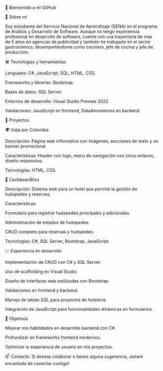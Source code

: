 🌟 Bienvenido a mi GitHub

👋 Sobre mí

Soy estudiante del Servicio Nacional de Aprendizaje (SENA) en el programa de Análisis y Desarrollo de Software. Aunque no tengo experiencia profesional en desarrollo de software, cuento con una trayectoria de más de 5 años en agencias de publicidad y también he trabajado en el sector gastronómico, desempeñándome como cocinero, jefe de cocina y jefe de producción.

🛠️ Tecnologías y herramientas

Lenguajes: C#, JavaScript, SQL, HTML, CSS.

Frameworks y librerías: Bootstrap.

Bases de datos: SQL Server.

Entornos de desarrollo: Visual Studio Preview 2022.

Validaciones: JavaScript en frontend, DataAnnotations en backend.

🚀 Proyectos

🌍 Viaja por Colombia

Descripción: Página web informativa con imágenes, secciones de texto y un banner promocional.

Características: Header con logo, menú de navegación con cinco enlaces, diseño responsivo.

Tecnologías: HTML, CSS.

🏨 CaribbeanBliss

Descripción: Sistema web para un hotel que permite la gestión de huéspedes y reservas.

Características:

Formulario para registrar huéspedes principales y adicionales.

Administración de estados de huéspedes.

CRUD completo para reservas y huéspedes.

Tecnologías: C#, SQL Server, Bootstrap, JavaScript.

📈 Experiencia en desarrollo

Implementación de CRUD con C# y SQL Server.

Uso de scaffolding en Visual Studio.

Diseño de interfaces web estilizadas con Bootstrap.

Validaciones en frontend y backend.

Manejo de tablas SQL para proyectos de hotelería.

Integración de JavaScript para funcionalidades dinámicas en formularios.

🎯 Objetivos

Mejorar mis habilidades en desarrollo backend con C#.

Profundizar en frameworks frontend modernos.

Optimizar la experiencia de usuario en mis proyectos.

📫 Contacto: Si deseas colaborar o tienes alguna sugerencia, ¡estaré encantado de conectar contigo!

